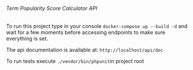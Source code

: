 ###### Term Popularity Score Calculator API

To run this project type in your console
`docker-compose up --build -d` and wait for a few moments before accessing endpoints to make sure everything is set.

The api documentation is available at:
`http://localhost/api/doc`

To run tests execute `./vendor/bin/phpunit`in project root

